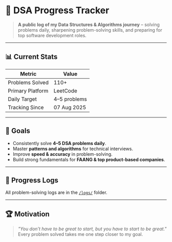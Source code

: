 # 📘 DSA Progress Tracker

> **A public log of my Data Structures & Algorithms journey** – solving problems daily, sharpening problem-solving skills, and preparing for top software development roles.

---

## 📊 Current Stats

| Metric           | Value        |
|------------------|--------------|
| Problems Solved  | 110+          |
| Primary Platform | LeetCode     |
| Daily Target     | 4–5 problems |
| Tracking Since   | 07 Aug 2025  |

---

## 🚀 Goals

- Consistently solve **4–5 DSA problems daily**.
- Master **patterns and algorithms** for technical interviews.
- Improve **speed & accuracy** in problem-solving.
- Build strong fundamentals for **FAANG & top product-based companies**.

---

## 📅 Progress Logs
All problem-solving logs are in the [`/logs/`](logs/) folder.

---

## 🏆 Motivation

> _"You don’t have to be great to start, but you have to start to be great."_  
> Every problem solved takes me one step closer to my goal.

